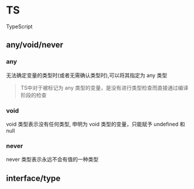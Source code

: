 # TS
TypeScript
## any/void/never
### any
无法确定变量的类型时(或者无需确认类型时),可以将其指定为 any 类型
> TS中对于被标记为 any 类型的变量，是没有进行类型检查而直接通过编译阶段的检查
### void
void 类型表示没有任何类型, 申明为 void 类型的变量，只能赋予 undefined 和 null
### never
never 类型表示永远不会有值的一种类型
## interface/type